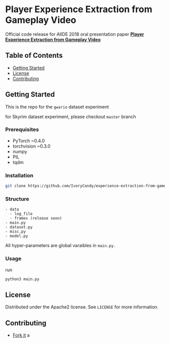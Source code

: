 # Player Experience Extraction from Gameplay Video

Official code release for AIIDE 2018 oral presentation paper **[Player Experience Extraction from Gameplay Video]()**

## Table of Contents

- [Getting Started](#getting-started)
- [License](#license)
- [Contributing](#contributing)

## Getting Started

This is the repo for the `gwario` dataset experiment

for Skyrim dataset experiment, please checkout `master` branch

### Prerequisites

- PyTorch ~0.4.0
- torchvision ~0.3.0
- numpy
- PIL
- tqdm

### Installation

```sh
git clone https://github.com/IvoryCandy/experience-extraction-from-gameplay-video.git
```

### Structure

```
- data
  - log_file
  - frames (release soon)
- main.py
- dataset.py
- misc.py
- model.py
```

All hyper-parameters are global varaibles in `main.py`.

### Usage

run

```sh
python3 main.py
```

## License

Distributed under the Apache2 license. See ``LICENSE`` for more information.

## Contributing

- [Fork it](https://github.com/IvoryCandy/experience-extraction-from-gameplay-video/fork)
a

